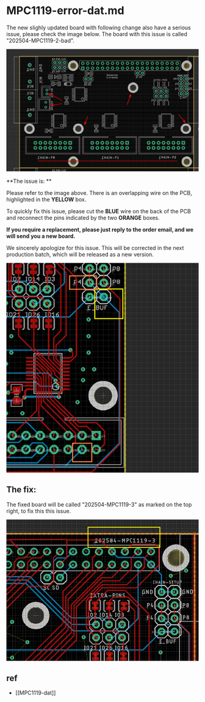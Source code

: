 
# MPC1119-error-dat.md


The new slighly updated board with following change also have a serious issue, please check the image below. The board with this issue is called "202504-MPC1119-2-bad".

![](2025-04-28-12-29-05.png)

**The issue is: **

Please refer to the image above. There is an overlapping wire on the PCB, highlighted in the **YELLOW** box.

To quickly fix this issue, please cut the **BLUE** wire on the back of the PCB and reconnect the pins indicated by the two **ORANGE** boxes.

**If you require a replacement, please just reply to the order email, and we will send you a new board.**

We sincerely apologize for this issue. This will be corrected in the next production batch, which will be released as a new version.


![](2025-04-28-12-13-11.png)


## The fix:

The fixed board will be called "202504-MPC1119-3" as marked on the top right, to fix this this issue.

![](2025-04-28-12-38-49.png)


## ref 

- [[MPC1119-dat]]